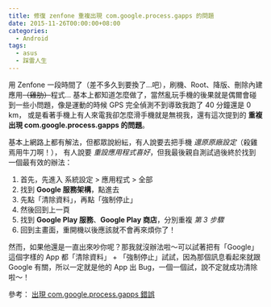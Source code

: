```yaml
---
title: 修復 zenfone 重複出現 com.google.process.gapps 的問題
date: 2015-11-26T00:00:00+08:00
categories:
  - Android
tags:
  - asus
  - 踩雷人生
---
```


用 Zenfone 一段時間了（差不多久到要換了…吧），刷機、Root、降版、刪除內建應用<del>（雞肋）</del>程式…
基本上都知道怎麼做了，當然亂玩手機的後果就是偶爾會碰到一些小問題，像是運動的時候 GPS 完全偵測不到導致我跑了 40 分鐘還是 0 km，
或是看著手機上有人來電我卻怎麼滑手機就是無視我，還有這次提到的 **重複出現 com.google.process.gapps 的問題**。

基本上網路上都有解法，但都眾說紛紜，有人說要去把手機 _還原原廠設定_（殺雞焉用牛刀啊！），
有人說要 _重設應用程式喜好_，但我最後親自測試過後終於找到一個最有效的辦法：

1. 首先，先進入 系統設定 > 應用程式 > 全部
2. 找到 **Google 服務架構**，點進去
3. 先點「清除資料」，再點「強制停止」
4. 然後回到上一頁
5. 找到 **Google Play 服務**、**Google Play 商店**，分別重複 _第 3 步驟_
6. 回到主畫面，重開機以後應該就不會再來煩你了！

然而，如果他還是一直出來吵你呢？那我就沒辦法啦～可以試著把有「Google」這個字樣的 App 都「清除資料」 + 「強制停止」試試，因為那個訊息看起來就跟 Google 有關，所以一定就是他的 App 出 Bug，一個一個試，說不定就成功清除啦～！

參考： [出現 com.google.process.gapps 錯誤](http://www.asus.com/zentalk/tw/forum.php?mod=viewthread&tid=82226)
